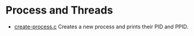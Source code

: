# Process and Threads

- [create-process.c](https://github.com/rodcoffani/operational-systems/blob/main/max-process-and-threads/create-process.c)
	Creates a new process and prints their PID and PPID.

